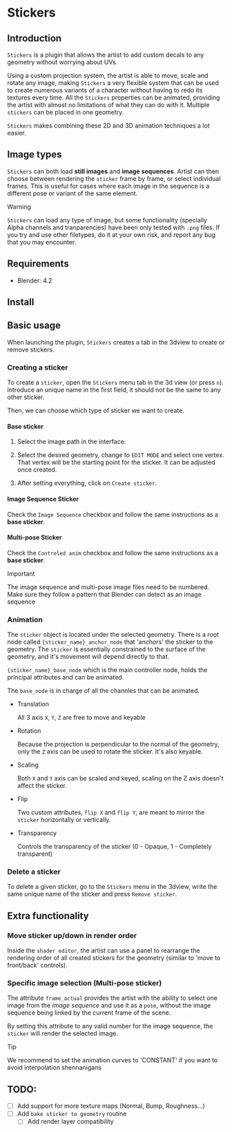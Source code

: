 # Stickers

## Introduction

`Stickers` is a plugin that allows the artist to add custom decals to any
geometry without worrying about UVs.

Using a custom projection system, the artist is able to move, scale and rotate
any image, making `Stickers` a very flexible system that can be used to create
numerous variants of a character without having to redo its textures every
time. All the `Stickers` properties can be animated, providing the artist with
almost no limitations of what they can do with it. Multiple `stickers` can be
placed in one geometry.

`Stickers` makes combining these 2D and 3D animation techniques a lot easier.

## Image types

`Stickers` can both load **still images** and **image sequences**. Artist can
then choose between rendering the `sticker` frame by frame, or select
individual frames. This is useful for cases where each image in the sequence is
a different pose or variant of the same element.

> [!WARNING]
>`Stickers` can load any type of image, but some functionality
>(specially Alpha channels and tranparencies) have been only tested with `.png`
>files. If you try and use other filetypes, do it at your own risk, and report
>any bug that you may encounter.

## Requirements

* Blender: 4.2

## Install

## Basic usage

When launching the plugin, `Stickers` creates a tab in the 3dview to create or
remove stickers.

### Creating a sticker

To create a `sticker`, open the `Stickers` menu tab in the 3d view (or press
`n`). Introduce an unique name in the first field, it should not be the same to
any other sticker.

Then, we can choose which type of sticker we want to create.

#### Base sticker

1. Select the image path in the interface.

1. Select the desired geometry, change to `EDIT MODE` and select one vertex.
That vertex will be the starting point for the sticker. It can be adjusted once
created.

1. After setting everything, click on `Create sticker`.

#### Image Sequence Sticker

Check the `Image Sequence` checkbox and follow the same instructions as a
**base sticker**.

#### Multi-pose Sticker

Check the `Controled anim` checkbox and follow the same instructions as a
**base sticker**.

> [!IMPORTANT]
>The image sequence and multi-pose image files need to be
>numbered. Make sure they follow a pattern that Blender can detect
>as an image sequence

### Animation

The `sticker` object is located under the selected geometry. There is a root
node called `{sticker_name}_anchor_node` that 'anchors' the sticker to the
geometry. The `sticker` is essentially constrained to the surface of the
geometry, and it's movement will depend directly to that.

`{sticker_name}_base_node` which is the main controller node, holds the
principal attributes and can be animated.

The `base_node` is in charge of all the channles that can be animated.

* Translation

  All 3 axis `X`, `Y`, `Z` are free to move and keyable

* Rotation

  Because the projection is perpendicular to the normal of the geometry, only
  the `Z` axis can be used to rotate the sticker. It's also keyable.

* Scaling

  Both `X` and `Y` axis can be scaled and keyed, scaling on the Z axis doesn't
  affect the sticker.

* Flip

  Two custom attributes, `flip X` and `flip Y`, are meant to mirror the
  `sticker` horizontally or vertically.

* Transparency

  Controls the transparency of the sticker (0 - Opaque, 1 - Completely
  transparent)

### Delete a sticker

To delete a given sticker, go to the `Stickers` menu in the 3dview, write the
same unique name of the sticker and press `Remove sticker`.

## Extra functionality

### Move sticker up/down in render order

Inside the `shader editor`, the artist can use a panel to rearrange the
rendering order of all created stickers for the geometry (similar to 'move to
front/back' controls).

### Specific image selection (Multi-pose sticker)

The attribute `frame_actual` provides the artist with the ability to select one
image from the *image sequence* and use it as a `pose`, without the image
sequence being linked by the current frame of the scene.

By setting this attribute to any valid number for the image sequence, the
`sticker` will render the selected image.


> [!TIP]
>We recommend to set the animation curves to 'CONSTANT' if you want to avoid
>interpolation shennanigans


## TODO:

- [ ] Add support for more texture maps (Normal, Bump, Roughness...)
- [ ] Add `bake sticker to geometry` routine
    - [ ] Add render layer compatibility
